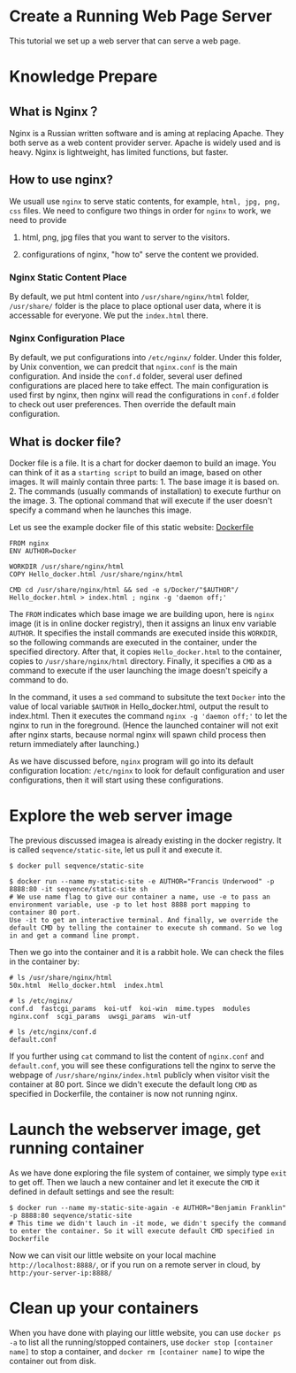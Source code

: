 # Create a Running Web Page Server
This tutorial we set up a web server that can serve a web page.

# Knowledge Prepare

## What is Nginx？
Nginx is a Russian written software and is aming at replacing Apache. They both serve as a web content provider server. Apache is widely used and is heavy. Nginx is lightweight, has limited functions, but faster.

## How to use nginx?
We usuall use `nginx` to serve static contents, for example, `html, jpg, png, css` files. We need to configure two things in order for `nginx` to work, we need to provide

1. html, png, jpg files that you want to server to the visitors.

2. configurations of nginx, "how to" serve the content we provided.

### Nginx Static Content Place
By default, we put html content into `/usr/share/nginx/html` folder, `/usr/share/` folder is the place to place optional user data, where it is accessable for everyone. We put the `index.html` there.

### Nginx Configuration Place
By default, we put configurations into `/etc/nginx/` folder. Under this folder, by Unix convention, we can predcit that `nginx.conf` is the main configuration. And inside the `conf.d` folder, several user defined configurations are placed here to take effect. The main configuration is used first by nginx, then nginx will read the configurations in `conf.d` folder to check out user preferences. Then override the default main configuration.

## What is docker file?
Docker file is a file. It is a chart for docker daemon to build an image. You can think of it as a `starting script` to build an image, based on other images. It will mainly contain three parts: 1. The base image it is based on. 2. The commands (usually commands of installation) to execute furthur on the image. 3. The optional command that will execute if the user doesn't specify a command when he launches this image.

Let us see the example docker file of this static website: [Dockerfile](https://github.com/docker/labs/blob/master/beginner/static-site/)
```
FROM nginx
ENV AUTHOR=Docker

WORKDIR /usr/share/nginx/html
COPY Hello_docker.html /usr/share/nginx/html

CMD cd /usr/share/nginx/html && sed -e s/Docker/"$AUTHOR"/ Hello_docker.html > index.html ; nginx -g 'daemon off;'
```

The `FROM` indicates which base image we are building upon, here is `nginx` image (it is in online docker registry), then it assigns an linux env variable `AUTHOR`. It specifies the install commands are executed inside this `WORKDIR`, so the following commands are executed in the container, under the specified directory. After that, it copies `Hello_docker.html` to the container, copies to `/usr/share/nginx/html` directory. Finally, it specifies a `CMD` as a command to execute if the user launching the image doesn't speicify a command to do.

In the command, it uses a `sed` command to subsitute the text `Docker` into the value of local variable `$AUTHOR` in Hello_docker.html, output the result to index.html. Then it executes the command `nginx -g 'daemon off;'` to let the nginx to run in the foreground. (Hence the launched container will not exit after nginx starts, because normal nginx will spawn child process then return immediately after launching.)

As we have discussed before, `nginx` program will go into its default configuration location: `/etc/nginx` to look for default configuration and user configurations, then it will start using these configurations.

# Explore the web server image
The previous discussed imagea is already existing in the docker registry. It is called `seqvence/static-site`, let us pull it and execute it.
```
$ docker pull seqvence/static-site

$ docker run --name my-static-site -e AUTHOR="Francis Underwood" -p 8888:80 -it seqvence/static-site sh
# We use name flag to give our container a name, use -e to pass an environment variable, use -p to let host 8888 port mapping to container 80 port.
Use -it to get an interactive terminal. And finally, we override the default CMD by telling the container to execute sh command. So we log in and get a command line prompt.
```

Then we go into the container and it is a rabbit hole. We can check the files in the container by:
```
# ls /usr/share/nginx/html
50x.html  Hello_docker.html  index.html

# ls /etc/nginx/
conf.d	fastcgi_params	koi-utf  koi-win  mime.types  modules  nginx.conf  scgi_params	uwsgi_params  win-utf

# ls /etc/nginx/conf.d
default.conf
```

If you further using `cat` command to list the content of `nginx.conf` and `default.conf`, you will see these configurations tell the nginx to serve the webpage of `/usr/share/nginx/index.html` publicly when visitor visit the container at 80 port. Since we didn't execute the default long `CMD` as specified in Dockerfile, the container is now not running nginx.

# Launch the webserver image, get running container

As we have done exploring the file system of container, we simply type `exit` to get off. Then we lauch a new container and let it execute the `CMD` it defined in default settings and see the result:
```
$ docker run --name my-static-site-again -e AUTHOR="Benjamin Franklin" -p 8888:80 seqvence/static-site
# This time we didn't lauch in -it mode, we didn't specify the command to enter the container. So it will execute default CMD specified in Dockerfile
```

Now we can visit our little website on your local machine `http://localhost:8888/`, or if you run on a remote server in cloud, by `http:/your-server-ip:8888/`

# Clean up your containers

When you have done with playing our little website, you can use `docker ps -a` to list all the running/stopped containers, use `docker stop [container name]` to stop a container, and `docker rm [container name]` to wipe the container out from disk.
